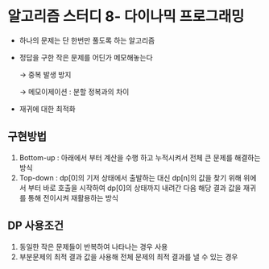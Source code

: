 # 알고리즘 스터디 8- 다이나믹 프로그래밍

- 하나의 문제는 단 한번만 풀도록 하는 알고리즘
- 정답을 구한 작은 문제를 어딘가 메모해놓는다
    
    → 중복 발생 방지
    
    → 메모이제이션 : 분할 정복과의 차이
    
- 재귀에 대한 최적화

## 구현방법

1. Bottom-up : 아래에서 부터 계산을 수행 하고 누적시켜서 전체 큰 문제를 해결하는 방식
2. Top-down : dp[0]의 기저 상태에서 출발하는 대신 dp[n]의 값을 찾기 위해 위에서 부터 바로 호출을 시작하여 dp[0]의 상태까지 내려간 다음 해당 결과 값을 재귀를 통해 전이시켜 재활용하는 방식

## DP 사용조건

1. 동일한 작은 문제들이 반복하여 나타나는 경우 사용
2. 부분문제의 최적 결과 값을 사용해 전체 문제의 최적 결과를 낼 수 있는 경우